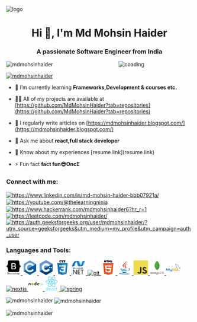 ![logo](https://github.com/MdMohsinHaider/Md-Mohsin-Haider/blob/main/wallpaper.jpg)
<h1 align="center">Hi 👋, I'm Md Mohsin Haider</h1>
<h3 align="center">A passionate Software Engineer from India</h3>

<img align="right" alt="coading" width="200" src="https://static.wikia.nocookie.net/vsbattles/images/5/58/Hacking.gif/revision/latest/scale-to-width-down/1200?cb=20150210152035">

<p align="left"> <img src="https://komarev.com/ghpvc/?username=mdmohsinhaider&label=Profile%20views&color=0e75b6&style=flat" alt="mdmohsinhaider" /> </p>

<p align="left"> <a href="https://github.com/ryo-ma/github-profile-trophy"><img src="https://github-profile-trophy.vercel.app/?username=mdmohsinhaider" alt="mdmohsinhaider" /></a> </p>

- 🌱 I’m currently learning **Frameworks,Development & courses etc.**

- 👨‍💻 All of my projects are available at [https://github.com/MdMohsinHaider?tab=repositories](https://github.com/MdMohsinHaider?tab=repositories)

- 📝 I regularly write articles on [https://mdmohsinhaider.blogspot.com/](https://mdmohsinhaider.blogspot.com/)

- 💬 Ask me about **react,full stack developer**

- 📄 Know about my experiences [resume link](resume link)

- ⚡ Fun fact **fact fun😎OncE**

<h3 align="left">Connect with me:</h3>
<p align="left">
<a href="https://linkedin.com/in/https://www.linkedin.com/in/md-mohsin-haider-bbb07921a/" target="blank"><img align="center" src="https://raw.githubusercontent.com/rahuldkjain/github-profile-readme-generator/master/src/images/icons/Social/linked-in-alt.svg" alt="https://www.linkedin.com/in/md-mohsin-haider-bbb07921a/" height="30" width="40" /></a>
<a href="https://www.youtube.com/c/https://youtube.com/@thelearningninja" target="blank"><img align="center" src="https://raw.githubusercontent.com/rahuldkjain/github-profile-readme-generator/master/src/images/icons/Social/youtube.svg" alt="https://youtube.com/@thelearningninja" height="30" width="40" /></a>
<a href="https://www.hackerrank.com/https://www.hackerrank.com/mdmohsinhaider6?hr_r=1" target="blank"><img align="center" src="https://raw.githubusercontent.com/rahuldkjain/github-profile-readme-generator/master/src/images/icons/Social/hackerrank.svg" alt="https://www.hackerrank.com/mdmohsinhaider6?hr_r=1" height="30" width="40" /></a>
<a href="https://www.leetcode.com/https://leetcode.com/mdmohsinhaider/" target="blank"><img align="center" src="https://raw.githubusercontent.com/rahuldkjain/github-profile-readme-generator/master/src/images/icons/Social/leet-code.svg" alt="https://leetcode.com/mdmohsinhaider/" height="30" width="40" /></a>
<a href="https://auth.geeksforgeeks.org/user/https://auth.geeksforgeeks.org/user/mdmohsinhaider/?utm_source=geeksforgeeks&utm_medium=my_profile&utm_campaign=auth_user" target="blank"><img align="center" src="https://raw.githubusercontent.com/rahuldkjain/github-profile-readme-generator/master/src/images/icons/Social/geeks-for-geeks.svg" alt="https://auth.geeksforgeeks.org/user/mdmohsinhaider/?utm_source=geeksforgeeks&utm_medium=my_profile&utm_campaign=auth_user" height="30" width="40" /></a>
</p>

<h3 align="left">Languages and Tools:</h3>
<p align="left"> <a href="https://getbootstrap.com" target="_blank" rel="noreferrer"> <img src="https://raw.githubusercontent.com/devicons/devicon/master/icons/bootstrap/bootstrap-plain-wordmark.svg" alt="bootstrap" width="40" height="40"/> </a> <a href="https://www.cprogramming.com/" target="_blank" rel="noreferrer"> <img src="https://raw.githubusercontent.com/devicons/devicon/master/icons/c/c-original.svg" alt="c" width="40" height="40"/> </a> <a href="https://www.w3schools.com/cpp/" target="_blank" rel="noreferrer"> <img src="https://raw.githubusercontent.com/devicons/devicon/master/icons/cplusplus/cplusplus-original.svg" alt="cplusplus" width="40" height="40"/> </a> <a href="https://www.w3schools.com/css/" target="_blank" rel="noreferrer"> <img src="https://raw.githubusercontent.com/devicons/devicon/master/icons/css3/css3-original-wordmark.svg" alt="css3" width="40" height="40"/> </a> <a href="https://dotnet.microsoft.com/" target="_blank" rel="noreferrer"> <img src="https://raw.githubusercontent.com/devicons/devicon/master/icons/dot-net/dot-net-original-wordmark.svg" alt="dotnet" width="40" height="40"/> </a> <a href="https://git-scm.com/" target="_blank" rel="noreferrer"> <img src="https://www.vectorlogo.zone/logos/git-scm/git-scm-icon.svg" alt="git" width="40" height="40"/> </a> <a href="https://www.w3.org/html/" target="_blank" rel="noreferrer"> <img src="https://raw.githubusercontent.com/devicons/devicon/master/icons/html5/html5-original-wordmark.svg" alt="html5" width="40" height="40"/> </a> <a href="https://www.java.com" target="_blank" rel="noreferrer"> <img src="https://raw.githubusercontent.com/devicons/devicon/master/icons/java/java-original.svg" alt="java" width="40" height="40"/> </a> <a href="https://developer.mozilla.org/en-US/docs/Web/JavaScript" target="_blank" rel="noreferrer"> <img src="https://raw.githubusercontent.com/devicons/devicon/master/icons/javascript/javascript-original.svg" alt="javascript" width="40" height="40"/> </a> <a href="https://www.mongodb.com/" target="_blank" rel="noreferrer"> <img src="https://raw.githubusercontent.com/devicons/devicon/master/icons/mongodb/mongodb-original-wordmark.svg" alt="mongodb" width="40" height="40"/> </a> <a href="https://www.mysql.com/" target="_blank" rel="noreferrer"> <img src="https://raw.githubusercontent.com/devicons/devicon/master/icons/mysql/mysql-original-wordmark.svg" alt="mysql" width="40" height="40"/> </a> <a href="https://nextjs.org/" target="_blank" rel="noreferrer"> <img src="https://cdn.worldvectorlogo.com/logos/nextjs-2.svg" alt="nextjs" width="40" height="40"/> </a> <a href="https://nodejs.org" target="_blank" rel="noreferrer"> <img src="https://raw.githubusercontent.com/devicons/devicon/master/icons/nodejs/nodejs-original-wordmark.svg" alt="nodejs" width="40" height="40"/> </a> <a href="https://reactjs.org/" target="_blank" rel="noreferrer"> <img src="https://raw.githubusercontent.com/devicons/devicon/master/icons/react/react-original-wordmark.svg" alt="react" width="40" height="40"/> </a> <a href="https://spring.io/" target="_blank" rel="noreferrer"> <img src="https://www.vectorlogo.zone/logos/springio/springio-icon.svg" alt="spring" width="40" height="40"/> </a> </p>

<p><img align="left" src="https://github-readme-stats.vercel.app/api/top-langs?username=mdmohsinhaider&show_icons=true&locale=en&layout=compact" alt="mdmohsinhaider" /></p>

<p>&nbsp;<img align="center" src="https://github-readme-stats.vercel.app/api?username=mdmohsinhaider&show_icons=true&locale=en" alt="mdmohsinhaider" /></p>

<p><img align="center" src="https://github-readme-streak-stats.herokuapp.com/?user=mdmohsinhaider&" alt="mdmohsinhaider" /></p>

